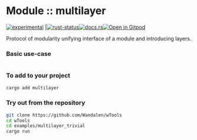 <!-- {{# generate.module_header{} #}} -->

# Module :: multilayer
<!--{ generate.module_header.start() }-->
 [![experimental](https://raster.shields.io/static/v1?label=&message=experimental&color=orange)](https://github.com/emersion/stability-badges#experimental) |[![rust-status](https://github.com/Wandalen/wTools/actions/workflows/module_multilayer_push.yml/badge.svg)](https://github.com/Wandalen/wTools/actions/workflows/module_multilayer_push.yml)[![docs.rs](https://img.shields.io/docsrs/multilayer?color=e3e8f0&logo=docs.rs)](https://docs.rs/multilayer)[![Open in Gitpod](https://raster.shields.io/static/v1?label=try&message=online&color=eee&logo=gitpod&logoColor=eee)](https://gitpod.io/#RUN_PATH=.,SAMPLE_FILE=sample%2Frust%2Fmultilayer_trivial%2Fsrc%2Fmain.rs,RUN_POSTFIX=--example%20multilayer_trivial/https://github.com/Wandalen/wTools)
<!--{ generate.module_header.end }-->

Protocol of modularity unifying interface of a module and introducing layers.

### Basic use-case

```ignore
```
<!-- xxx : rewrite -->

### To add to your project

```sh
cargo add multilayer
```

### Try out from the repository

```sh
git clone https://github.com/Wandalen/wTools
cd wTools
cd examples/multilayer_trivial
cargo run
```
